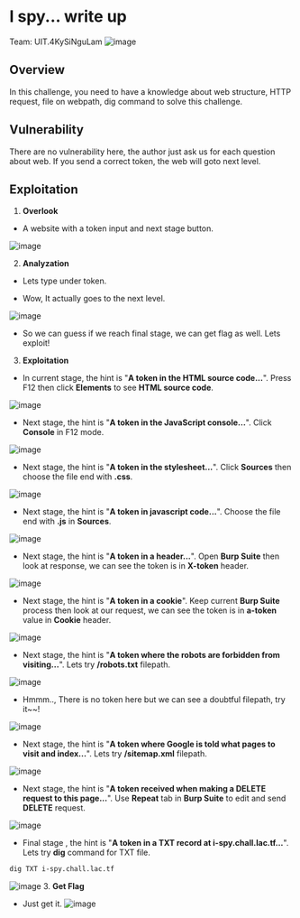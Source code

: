 # I spy... write up
Team: UIT.4KySiNguLam
![image](https://github.com/user-attachments/assets/c101b858-61a0-459b-9f85-24943925d21c)
## Overview
In this challenge, you need to have a knowledge about web structure, HTTP request, file on webpath, dig command to solve this challenge.
## Vulnerability
There are no vulnerability here, the author just ask us for each question about web. If you send a correct token, the web will goto next level.
## Exploitation
1. **Overlook**
- A website with a token input and next stage button.

![image](https://github.com/user-attachments/assets/f09fc9c6-0029-41a1-abad-f06df5f85f51)

2. **Analyzation**
- Lets type under token.

- Wow, It actually goes to the next level.

![image](https://github.com/user-attachments/assets/6eba60b1-d6d0-4a7a-b876-06ed794949cd)
- So we can guess if we reach final stage, we can get flag as well. Lets exploit!

3. **Exploitation**
- In current stage, the hint is "**A token in the HTML source code...**". Press F12 then click **Elements** to see **HTML source code**.

![image](https://github.com/user-attachments/assets/9b738275-d640-42b9-9d0e-43a9ec21ba70)
- Next stage, the hint is "**A token in the JavaScript console...**". Click **Console** in F12 mode.

![image](https://github.com/user-attachments/assets/2f7068ca-724f-4a91-a966-c6fa1218ffc3)
- Next stage, the hint is "**A token in the stylesheet...**". Click **Sources** then choose the file end with **.css**.

![image](https://github.com/user-attachments/assets/dffa43b1-deef-46c6-8e8c-d5f27edf42d7)
- Next stage, the hint is "**A token in javascript code...**". Choose the file end with **.js** in **Sources**.

![image](https://github.com/user-attachments/assets/97bc9a1f-e22c-493e-acf6-fff12ad005f5)
- Next stage, the hint is "**A token in a header...**". Open **Burp Suite** then look at response, we can see the token is in **X-token** header.

![image](https://github.com/user-attachments/assets/75d4b20b-5a33-4543-806a-5967650cec64)
- Next stage, the hint is "**A token in a cookie**". Keep current **Burp Suite** process then look at our request, we can see the token is in **a-token** value in **Cookie** header.

![image](https://github.com/user-attachments/assets/b56ed14a-44d4-431a-9e33-c89472ca63e5)
- Next stage, the hint is "**A token where the robots are forbidden from visiting...**". Lets try **/robots.txt** filepath.

![image](https://github.com/user-attachments/assets/65d055c5-2315-4d88-9197-051c78eb94f9)
- Hmmm.., There is no token here but we can see a doubtful filepath, try it~~!

![image](https://github.com/user-attachments/assets/5fe6ec5b-3ab6-484a-8617-cf903a144114)
- Next stage, the hint is "**A token where Google is told what pages to visit and index...**". Lets try **/sitemap.xml** filepath.

![image](https://github.com/user-attachments/assets/28248768-1041-4b1e-86cb-d8870acb91e3)
- Next stage, the hint is "**A token received when making a DELETE request to this page...**". Use **Repeat** tab in **Burp Suite** to edit and send **DELETE** request.

![image](https://github.com/user-attachments/assets/925ec376-70b4-4e66-8850-2a48acef1045)
- Final stage , the hint is "**A token in a TXT record at i-spy.chall.lac.tf...**". Lets try **dig** command for TXT file.
```bash
dig TXT i-spy.chall.lac.tf
```

![image](https://github.com/user-attachments/assets/9797d977-224c-4783-8ac9-c0ae480bbe05)
3. **Get Flag**
- Just get it.
![image](https://github.com/user-attachments/assets/7a47b995-7a0d-4f94-b8c6-cf53e79c48de)
